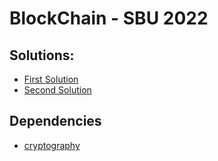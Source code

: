 # BlockChain - SBU 2022

## Solutions:
- [First Solution](/Q01)
- [Second Solution](/Q02)

## Dependencies
- [cryptography](https://github.com/pyca/cryptography)

